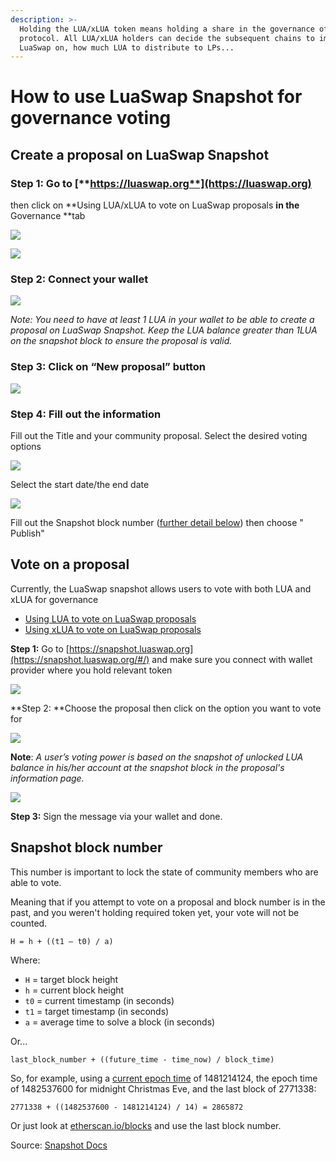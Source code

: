 ```yaml
---
description: >-
  Holding the LUA/xLUA token means holding a share in the governance of the
  protocol. All LUA/xLUA holders can decide the subsequent chains to implement
  LuaSwap on, how much LUA to distribute to LPs...
---
```


# How to use LuaSwap Snapshot for governance voting

## Create a proposal on LuaSwap Snapshot

### Step 1: Go to [**https://luaswap.org**](https://luaswap.org)

then click on **Using LUA/xLUA to vote on LuaSwap proposals **in the** Governance **tab

![](<../../.gitbook/assets/image (98).png>)

![](../../.gitbook/assets/screen-shot-2020-10-02-at-9.42.42-am.png)

### Step 2: Connect your wallet

![](../../.gitbook/assets/screen-shot-2020-10-02-at-9.42.15-am.png)

_Note: You need to have at least 1 LUA in your wallet to be able to create a proposal on LuaSwap Snapshot. Keep the LUA balance greater than 1LUA on the snapshot block to ensure the proposal is valid._

### Step 3: Click on “New proposal” button 

![](../../.gitbook/assets/screen-shot-2020-10-02-at-9.51.58-am.png)

### Step 4: Fill out the information

Fill out the Title and your community proposal. Select the desired voting options

![](../../.gitbook/assets/screen-shot-2020-10-02-at-9.52.09-am.png)

Select the start date/the end date

![](../../.gitbook/assets/screen-shot-2020-10-02-at-9.54.03-am.png)

Fill out the Snapshot block number ([further detail below](how-to-use-luaswap-snapshot-for-governance-voting.md#snapshot-block-number)) then choose " Publish"

## Vote on a proposal

Currently, the LuaSwap snapshot allows users to vote with both LUA and xLUA for governance

* [Using LUA to vote on LuaSwap proposals](https://snapshot.luaswap.org/#/luaswap)
* [Using xLUA to vote on LuaSwap proposals](https://snapshot.luaswap.org/#/xlua)

**Step 1:** Go to [https://snapshot.luaswap.org](https://snapshot.luaswap.org/#/) and make sure you connect with wallet provider where you hold relevant token

![](../../.gitbook/assets/screen-shot-2020-10-02-at-10.07.34-am.png)

**Step 2: **Choose the proposal then click on the option you want to vote for 

![](../../.gitbook/assets/screen-shot-2020-10-02-at-10.13.45.png)

**Note**: _A user’s voting power is based on the snapshot of unlocked LUA balance in his/her account at the snapshot block in the proposal's information page._

![](../../.gitbook/assets/screen-shot-2020-10-02-at-10.19.44-am.png)



**Step 3:** Sign the message via your wallet and done.

## **Snapshot block number**

This number is important to lock the state of community members who are able to vote.

Meaning that if you attempt to vote on a proposal and block number is in the past, and you weren't holding required token yet, your vote will not be counted.

`H = h + ((t1 — t0) / a)`

Where:

* `H` = target block height
* `h` = current block height
* `t0` = current timestamp (in seconds)
* `t1` = target timestamp (in seconds)
* `a` = average time to solve a block (in seconds)

Or...

`last_block_number + ((future_time - time_now) / block_time)`

So, for example, using a [current epoch time](https://www.epochconverter.com) of 1481214124, the epoch time of 1482537600 for midnight Christmas Eve, and the last block of 2771338:

`2771338 + ((1482537600 - 1481214124) / 14) = 2865872`

Or just look at [etherscan.io/blocks](https://etherscan.io/blocks) and use the last block number.

Source: [Snapshot Docs](https://docs.snapshot.page/guides/create-a-proposal#snapshot-block-number)



